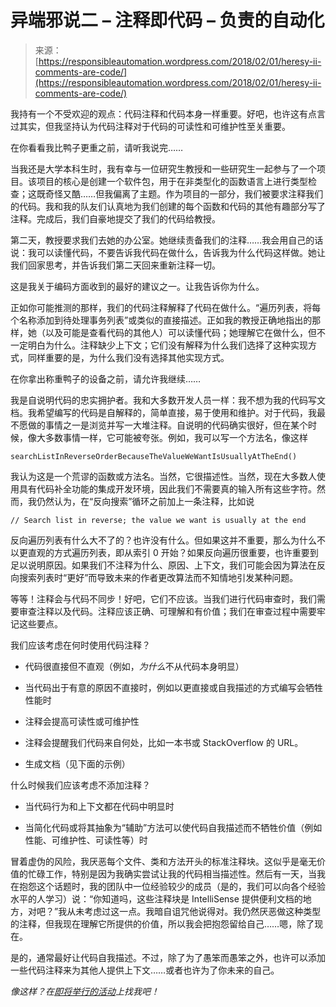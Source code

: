 <!--yml

类别：未分类

日期：2024-05-27 14:45:04

-->

# 异端邪说二 – 注释即代码 – 负责的自动化

> 来源：[https://responsibleautomation.wordpress.com/2018/02/01/heresy-ii-comments-are-code/](https://responsibleautomation.wordpress.com/2018/02/01/heresy-ii-comments-are-code/)

我持有一个不受欢迎的观点：代码注释和代码本身一样重要。好吧，也许这有点言过其实，但我坚持认为代码注释对于代码的可读性和可维护性至关重要。

在你看看我比鸭子更重之前，请听我说完……

当我还是大学本科生时，我有幸与一位研究生教授和一些研究生一起参与了一个项目。该项目的核心是创建一个软件包，用于在非类型化的函数语言上进行类型检查；这既奇怪又酷……但我偏离了主题。作为项目的一部分，我们被要求注释我们的代码。我和我的队友们认真地为我们创建的每个函数和代码的其他有趣部分写了注释。完成后，我们自豪地提交了我们的代码给教授。

第二天，教授要求我们去她的办公室。她继续责备我们的注释……我会用自己的话说：我可以读懂代码，不要告诉我代码在做什么，告诉我为什么代码这样做。她让我们回家思考，并告诉我们第二天回来重新注释一切。

这是我关于编码方面收到的最好的建议之一。让我告诉你为什么。

正如你可能推测的那样，我们的代码注释解释了代码在做什么。“遍历列表，将每个名称添加到待处理事务列表”或类似的直接描述。正如我的教授正确地指出的那样，她（以及可能是查看代码的其他人）可以读懂代码；她理解它在做什么，但不一定明白为什么。注释缺少上下文；它们没有解释为什么我们选择了这种实现方式，同样重要的是，为什么我们没有选择其他实现方式。

在你拿出称重鸭子的设备之前，请允许我继续……

我是自说明代码的忠实拥护者。我和大多数开发人员一样：我不想为我的代码写文档。我希望编写的代码是自解释的，简单直接，易于使用和维护。对于代码，我最不愿做的事情之一是浏览并写一大堆注释。自说明的代码确实很好，但在某个时候，像大多数事情一样，它可能被夸张。例如，我可以写一个方法名，像这样

```
searchListInReverseOrderBecauseTheValueWeWantIsUsuallyAtTheEnd()
```

我认为这是一个荒谬的函数或方法名。当然，它很描述性。当然，现在大多数人使用具有代码补全功能的集成开发环境，因此我们不需要真的输入所有这些字符。然而，我仍然认为，在“反向搜索”循环之前加上一条注释，比如说

```
// Search list in reverse; the value we want is usually at the end
```

反向遍历列表有什么大不了的？也许没有什么。但如果这并不重要，那么为什么不以更直观的方式遍历列表，即从索引 0 开始？如果反向遍历很重要，也许重要到足以说明原因。如果我们不注释为什么、原因、上下文，我们可能会因为算法在反向搜索列表时“更好”而导致未来的作者更改算法而不知情地引发某种问题。

等等！注释会与代码不同步！好吧，它们不应该。当我们进行代码审查时，我们需要审查注释以及代码。注释应该正确、可理解和有价值；我们在审查过程中需要牢记这些要点。

我们应该考虑在何时使用代码注释？

+   代码很直接但不直观（例如，*为什么*不从代码本身明显）

+   当代码出于有意的原因不直接时，例如以更直接或自我描述的方式编写会牺牲性能时

+   注释会提高可读性或可维护性

+   注释会提醒我们代码来自何处，比如一本书或 StackOverflow 的 URL。

+   生成文档（见下面的示例）

什么时候我们应该考虑不添加注释？

+   当代码行为和上下文都在代码中明显时

+   当简化代码或将其抽象为“辅助”方法可以使代码自我描述而不牺牲价值（例如性能、可维护性、可读性等）时

冒着虚伪的风险，我厌恶每个文件、类和方法开头的标准注释块。这似乎是毫无价值的忙碌工作，特别是因为我确实尝试让我的代码相当描述性。然后有一天，当我在抱怨这个话题时，我的团队中一位经验较少的成员（是的，我们可以向各个经验水平的人学习）说：“你知道吗，这些注释块是 IntelliSense 提供便利文档的地方，对吧？”我从未考虑过这一点。我暗自诅咒他说得对。我仍然厌恶做这种类型的注释，但我现在理解它所提供的价值，所以我会把抱怨留给自己……嗯，除了现在。

是的，通常最好让代码自我描述。不过，除了为了愚笨而愚笨之外，也许可以添加一些代码注释来为其他人提供上下文……或者也许为了你未来的自己。

*像这样？在[即将举行的活动](https://responsibleautomation.wordpress.com/upcoming-events/)上找我吧！*

